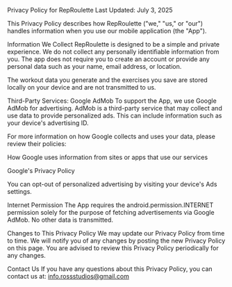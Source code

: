 Privacy Policy for RepRoulette
Last Updated: July 3, 2025

This Privacy Policy describes how RepRoulette ("we," "us," or "our") handles information when you use our mobile application (the "App").

Information We Collect
RepRoulette is designed to be a simple and private experience. We do not collect any personally identifiable information from you. The app does not require you to create an account or provide any personal data such as your name, email address, or location.

The workout data you generate and the exercises you save are stored locally on your device and are not transmitted to us.

Third-Party Services: Google AdMob
To support the App, we use Google AdMob for advertising. AdMob is a third-party service that may collect and use data to provide personalized ads. This can include information such as your device's advertising ID.

For more information on how Google collects and uses your data, please review their policies:

How Google uses information from sites or apps that use our services

Google's Privacy Policy

You can opt-out of personalized advertising by visiting your device's Ads settings.

Internet Permission
The App requires the android.permission.INTERNET permission solely for the purpose of fetching advertisements via Google AdMob. No other data is transmitted.

Changes to This Privacy Policy
We may update our Privacy Policy from time to time. We will notify you of any changes by posting the new Privacy Policy on this page. You are advised to review this Privacy Policy periodically for any changes.

Contact Us
If you have any questions about this Privacy Policy, you can contact us at: info.rossstudios@gmail.com
